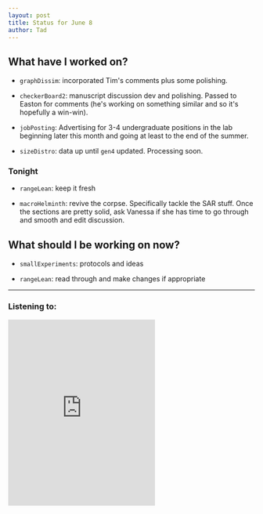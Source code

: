 ```yaml
---
layout: post 
title: Status for June 8 
author: Tad
---
```

 
## What have I worked on?
 
* `graphDissim`: incorporated Tim's comments plus some polishing. 
  
* `checkerBoard2`: manuscript discussion dev and polishing. Passed to Easton for comments (he's working on something similar and so it's hopefully a win-win). 

* `jobPosting`: Advertising for 3-4 undergraduate positions in the lab beginning later this month and going at least to the end of the summer.

* `sizeDistro`: data up until `gen4` updated. Processing soon. 






### Tonight

* `rangeLean`: keep it fresh

* `macroHelminth`: revive the corpse. Specifically tackle the SAR stuff. Once the sections are pretty solid, ask Vanessa if she has time to go through and smooth and edit discussion. 





## What should I be working on now? 

* `smallExperiments`: protocols and ideas

* `rangeLean`: read through and make changes if appropriate

 
 
 
 
--- 
 
### Listening to: 
 <iframe src='https://embed.spotify.com/?uri=spotify%3Atrack%3A7ofZgS5xDW0XodfjaXWvZG' width='300' height='380' frameborder='0' allowtransparency='true'></iframe> 
 <i class='fa fa-code' style='color:pink'></i> 
